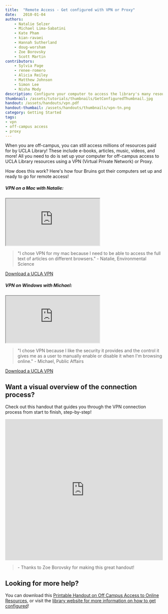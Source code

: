 ```yaml
---
title:  "Remote Access - Get configured with VPN or Proxy"
date:   2010-01-04
authors: 
    - Natalie Selzer
    - Michael Lima-Sabatini
    - Kate Pham
    - kian-ravaei
    - Hannah Sutherland
    - doug-worsham
    - Zoe Borovsky
    - Scott Martin
contributors:
    - Sylvia Page
    - renee-romero
    - Alicia Reiley
    - Matthew Johnson
    - Simon Lee
    - Nisha Mody
description: Configure your computer to access the library's many resources.
thumbnail: /assets/tutorials/thumbnails/GetConfiguredThumbnail.jpg
handout: /assets/handouts/vpn.pdf
handout-thumbail: /assets/handouts/thumbnails/vpn-tn.png
category: Getting Started
tags:
- vpn
- off-campus access
- proxy
---
```


<p class="intro">When you are off-campus, you can still access millions of resources paid for by UCLA Library! These include e-books, articles, music, videos, and more! All you need to do is set up your computer for off-campus access to UCLA Library resources using a VPN (Virtual Private Network) or Proxy.</p>

<p class="intro">How does this work? Here's how four Bruins got their computers set up and ready to go for remote access!</p>

<div class="row">
    <div class="col-sm-12 col-md-6">
        <div class="card h-100">
          <h5 class="card-header">VPN on a Mac with Natalie:</h5>
          <div class="card-body">
              <div class="embed-responsive embed-responsive-16by9">
                <iframe src="https://www.youtube.com/embed/UPb71_HbFEQ" frameborder="1" allow="accelerometer; autoplay; encrypted-media; gyroscope; picture-in-picture" allowfullscreen></iframe>
              </div>
              <blockquote>"I chose VPN for my mac because I need to be able to access the full text of articles on different browsers." - Natalie, Environmental Science</blockquote>
            <a href="https://www.it.ucla.edu/it-support-center/services/virtual-private-network-vpn-clients" class="btn btn-primary">Download a UCLA VPN</a>
            </div>
        </div>
    </div>
        <div class="col-sm-12 col-md-6">
        <div class="card h-100">
          <h5 class="card-header">VPN on Windows with Michael:</h5>
          <div class="card-body">
              <div class="embed-responsive embed-responsive-16by9">
                <iframe src="https://www.youtube.com/embed/ZuZclnEuvlo" frameborder="1" allow="accelerometer; autoplay; encrypted-media; gyroscope; picture-in-picture" allowfullscreen></iframe>
                </div>
              <blockquote>"I chose VPN because I like the security it provides and the control it gives me as a user to manually enable or disable it when I'm browsing online." - Michael, Public Affairs</blockquote>
            <a href="https://www.it.ucla.edu/it-support-center/services/virtual-private-network-vpn-clients" class="btn btn-primary">Download a UCLA VPN</a>
            </div>
        </div>
    </div>
</div>

<h2 class="mt-5">Want a visual overview of the connection process?</h2>
<p>Check out this handout that guides you through the VPN connection process from start to finish, step-by-step!</p>
<div class="row">
    <div class="col-sm-12 col-md-6 mx-auto">
            <iframe src="https://ucla.app.box.com/embed/s/gqyc4gmi2qi5teozk982jh38wh98up21?sortColumn=date&view=list" width="100%" height="450" frameborder="0" allowfullscreen webkitallowfullscreen msallowfullscreen></iframe>
            <blockquote> - Thanks to Zoe Borovsky for making this great handout!</blockquote>
    </div>
</div>


<h2>Looking for more help?</h2>

<p>You can download this <a href="https://www.library.ucla.edu/sites/default/files/Off%20Campus%20Access%20to%20Online%20Resources%20-%20v3.pdf" target="_blank">Printable Handout on Off Campus Access to Online Resources</a>, or visit the <a href="http://www.library.ucla.edu/use/computers-computing-services/connect-campus" target="_blank">library website for more information on how to get configured</a>!</p>



<!-- include embed-and-share-buttons.html ? -->

